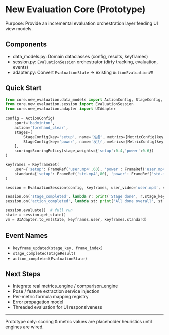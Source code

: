 # New Evaluation Core (Prototype)

Purpose: Provide an incremental evaluation orchestration layer feeding UI view models.

## Components
- data_models.py: Domain dataclasses (config, results, keyframes)
- session.py: `EvaluationSession` orchestrator (dirty tracking, evaluation, events)
- adapter.py: Convert `EvaluationState` -> existing `ActionEvaluationVM`

## Quick Start
```python
from core.new_evaluation.data_models import ActionConfig, StageConfig, MetricConfig, KeyframeSet, FrameRef, ScoringPolicy
from core.new_evaluation.session import EvaluationSession
from core.new_evaluation.adapter import UIAdapter

config = ActionConfig(
    sport='badminton',
    action='forehand_clear',
    stages=[
        StageConfig(key='setup', name='准备', metrics=[MetricConfig(key='elbow_angle', name='肘角', target=65, warn_threshold=8)]),
        StageConfig(key='power', name='发力', metrics=[MetricConfig(key='trunk_rotation', name='躯干旋转', target=70, warn_threshold=5)])
    ],
    scoring=ScoringPolicy(stage_weights={'setup':0.4,'power':0.6})
)

keyframes = KeyframeSet(
    user={'setup': FrameRef('user.mp4',60), 'power': FrameRef('user.mp4',80)},
    standard={'setup': FrameRef('std.mp4',80), 'power': FrameRef('std.mp4',100)}
)

session = EvaluationSession(config, keyframes, user_video='user.mp4', standard_video='std.mp4')

session.on('stage_completed', lambda r: print('Stage done', r.stage_key, r.score))
session.on('action_completed', lambda st: print('All done overall', st.overall_score))

session.evaluate()  # full run
state = session.get_state()
vm = UIAdapter.to_vm(state, keyframes.user, keyframes.standard)
```

## Event Names
- `keyframe_updated(stage_key, frame_index)`
- `stage_completed(StageResult)`
- `action_completed(EvaluationState)`

## Next Steps
- Integrate real metrics_engine / comparison_engine
- Pose / feature extraction service injection
- Per-metric formula mapping registry
- Error propagation model
- Threaded evaluation for UI responsiveness

---
Prototype only: scoring & metric values are placeholder heuristics until engines are wired.
